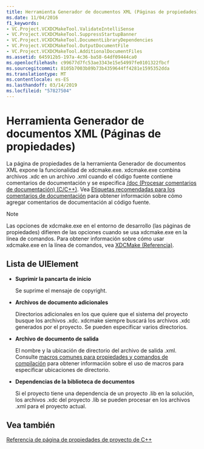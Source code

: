 ```yaml
---
title: Herramienta Generador de documentos XML (Páginas de propiedades)
ms.date: 11/04/2016
f1_keywords:
- VC.Project.VCXDCMakeTool.ValidateIntelliSense
- VC.Project.VCXDCMakeTool.SuppressStartupBanner
- VC.Project.VCXDCMakeTool.DocumentLibraryDependencies
- VC.Project.VCXDCMakeTool.OutputDocumentFile
- VC.Project.VCXDCMakeTool.AdditionalDocumentFiles
ms.assetid: 645912b5-197a-4c36-ba58-64df09444ca0
ms.openlocfilehash: c99677d7fc53ae3343e15e54997fe0101322fbcf
ms.sourcegitcommit: 8105b7003b89b73b4359644ff4281e1595352dda
ms.translationtype: MT
ms.contentlocale: es-ES
ms.lasthandoff: 03/14/2019
ms.locfileid: "57827504"
---
```

# <a name="xml-document-generator-tool-property-pages"></a>Herramienta Generador de documentos XML (Páginas de propiedades)

La página de propiedades de la herramienta Generador de documentos XML expone la funcionalidad de xdcmake.exe. xdcmake.exe combina archivos .xdc en un archivo .xml cuando el código fuente contiene comentarios de documentación y se especifica [/doc (Procesar comentarios de documentación) (C/C++)](doc-process-documentation-comments-c-cpp.md). Vea [Etiquetas recomendadas para los comentarios de documentación](recommended-tags-for-documentation-comments-visual-cpp.md) para obtener información sobre cómo agregar comentarios de documentación al código fuente.

> [!NOTE]
>  Las opciones de xdcmake.exe en el entorno de desarrollo (las páginas de propiedades) difieren de las opciones cuando se usa xdcmake.exe en la línea de comandos. Para obtener información sobre cómo usar xdcmake.exe en la línea de comandos, vea [XDCMake (Referencia)](xdcmake-reference.md).

## <a name="uielement-list"></a>Lista de UIElement

- **Suprimir la pancarta de inicio**

   Se suprime el mensaje de copyright.

- **Archivos de documento adicionales**

   Directorios adicionales en los que quiere que el sistema del proyecto busque los archivos .xdc. xdcmake siempre buscará los archivos .xdc generados por el proyecto. Se pueden especificar varios directorios.

- **Archivo de documento de salida**

   El nombre y la ubicación de directorio del archivo de salida .xml. Consulte [macros comunes para propiedades y comandos de compilación](common-macros-for-build-commands-and-properties.md) para obtener información sobre el uso de macros para especificar ubicaciones de directorio.

- **Dependencias de la biblioteca de documentos**

   Si el proyecto tiene una dependencia de un proyecto .lib en la solución, los archivos .xdc del proyecto .lib se pueden procesar en los archivos .xml para el proyecto actual.

## <a name="see-also"></a>Vea también

[Referencia de página de propiedades de proyecto de C++](property-pages-visual-cpp.md)